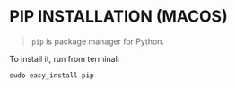 # PIP INSTALLATION (MACOS)


> `pip` is package manager for Python.

To install it, run from terminal:
```
sudo easy_install pip
```

























